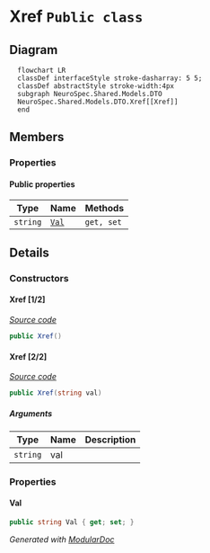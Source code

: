 # Xref `Public class`

## Diagram
```mermaid
  flowchart LR
  classDef interfaceStyle stroke-dasharray: 5 5;
  classDef abstractStyle stroke-width:4px
  subgraph NeuroSpec.Shared.Models.DTO
  NeuroSpec.Shared.Models.DTO.Xref[[Xref]]
  end
```

## Members
### Properties
#### Public  properties
| Type | Name | Methods |
| --- | --- | --- |
| `string` | [`Val`](#val) | `get, set` |

## Details
### Constructors
#### Xref [1/2]
[*Source code*](https://github.com///blob//NeuroSpec.Shared/Models/DTO/OntologyTerm.cs#L117)
```csharp
public Xref()
```

#### Xref [2/2]
[*Source code*](https://github.com///blob//NeuroSpec.Shared/Models/DTO/OntologyTerm.cs#L122)
```csharp
public Xref(string val)
```
##### Arguments
| Type | Name | Description |
| --- | --- | --- |
| `string` | val |   |

### Properties
#### Val
```csharp
public string Val { get; set; }
```

*Generated with* [*ModularDoc*](https://github.com/hailstorm75/ModularDoc)
